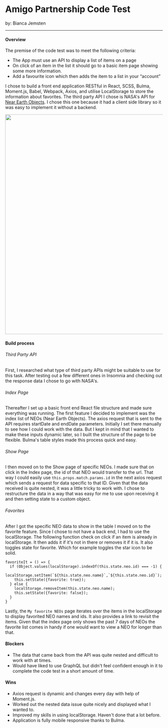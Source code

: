 # Amigo Partnership Code Test

 by: Bianca Jemsten

 ---

 #### Overview
The premise of the code test was to meet the following criteria:

- The App must use an API to display a list of items on a page
- On click of an item in the list it should go to a basic item page showing some more information.
- Add a favourite icon which then adds the item to a list in your “account”

I chose to build a front end application RESTful in React, SCSS, Bulma, Moment.js, Babel, Webpack, Axios, and utilise LocalStorage to store the information about favorites. The third party API I chose is NASA's API for [Near Earth Objects](https://api.nasa.gov/api.html#NeoWS). I chose this one because it had a client side library so it was easy to implement it without a backend.

<p align="center"><img src="https://i.imgur.com/XVRnqI9.png" width="700"></p>

#### Build process

###### Third Party API
First, I researched what type of third party APIs might be suitable to use for this task. After testing out a few different ones in Insomnia and checking out the response data I chose to go with NASA's.

###### Index Page
Thereafter I set up a basic front end React file structure and made sure everything was running. The first feature I decided to implement was the index list of NEOs (Near Earth Objects). The axios request that is sent to the API requires startDate and endDate parameters. Initially I set there manually to see how I could work with the data. But I kept in mind that I wanted to make these inputs dynamic later, so I built the structure of the page to be flexible. Bulma's table styles made this process quick and easy.

###### Show Page
I then moved on to the Show page of specific NEOs. I made sure that on click in the Index page, the id of that NEO would transfer to the url. That way I could easily use `this.props.match.params.id` in the next axios request which sends a request for data specific to that ID. Given that the data received is quite nested, it was a little tricky to work with. I chose to restructure the data in a way that was easy for me to use upon receiving it and then setting state to a custom object.

###### Favorites
After I got the specific NEO data to show in the table I moved on to the favorite feature. Since I chose to not have a back end, I had to use the localStorage. The following function check on click if an item is already in localStorage. It then adds it if it's not in there or removes it if it is. It also toggles state for favorite. Which for example toggles the star icon to be solid.

```
favoriteIt = () => {
  if (Object.values(localStorage).indexOf(this.state.neo.id) === -1) {
    localStorage.setItem(`${this.state.neo.name}`,`${this.state.neo.id}`);
    this.setState({favorite: true});
  } else {
    localStorage.removeItem(this.state.neo.name);
    this.setState({favorite: false});
  }
}
```

Lastly, the `My favorite NEOs` page iterates over the items in the localStorage to display favorited NEO names and ids. It also provides a link to revisit the items.
Given that the index page only shows the past 7 days of NEOs the favorite list comes in handy if one would want to view a NEO for longer than that.

#### Blockers
- The data that came back from the API was quite nested and difficult to work with at times.
- Would have liked to use GraphQL but didn't feel confident enough in it to complete the code test in a short amount of time.

#### Wins
- Axios request is dynamic and changes every day with help of Moment.js.
- Worked out the nested data issue quite nicely and displayed what I wanted to.
- Improved my skills in using localStorage. Haven't done that a lot before.
- Application is fully mobile responsive thanks to Bulma.

